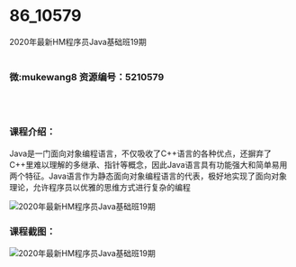 # 86_10579
2020年最新HM程序员Java基础班19期
<br/></br>
<h3>微:mukewang8 资源编号：5210579</h3>
<br/></br>
<h3>课程介绍：</h3>
<p><a title="查看与 Java 相关的文章" target="_blank">Java</a>是一门面向对象编程语言，不仅吸收了C++语言的各种优点，还摒弃了C++里难以理解的多继承、指针等概念，因此Java语言具有功能强大和简单易用两个特征。Java语言作为静态面向对象编程语言的代表，极好地实现了面向对象理论，允许程序员以优雅的思维方式进行复杂的编程</p>
<p><img src="https://www.ko996.com/wp-content/uploads/img/2020/02/1-124.png" alt="2020年最新HM程序员Java基础班19期"></p>
<div class="info-desc">
<h3>课程截图：</h3>
<p><img src="https://www.ko996.com/wp-content/uploads/img/2020/02/11-120.png" alt="2020年最新HM程序员Java基础班19期"></p>


			
</div>
